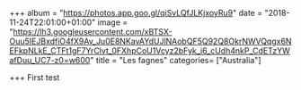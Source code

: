 +++
album = "https://photos.app.goo.gl/qiSvLQfJLKjxoyRu9"
date = "2018-11-24T22:01:00+01:00"
image = "https://lh3.googleusercontent.com/xBTSX-Ouu5IEJBxdfiO4fX9Av_Ju0E8NKavAYdUJlNAobQF5Q92Q8OkrNWVQqgx6NEFkpNLkE_CTFt1gF7YrClvt_0FXhpCoU1Vcyz2bFyk_i6_cUdh4nkP_CdETzYWafDuu_UC7-z0=w600"
title = "Les fagnes"
categories= ["Australia"]

+++
First test